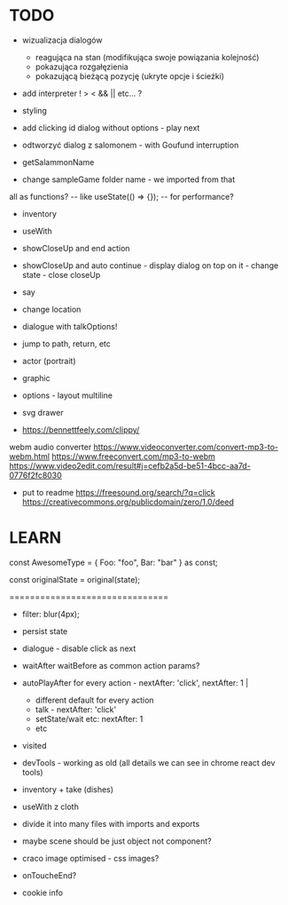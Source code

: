 # TODO

- wizualizacja dialogów
  - reagująca na stan (modifikująca swoje powiązania kolejność)
  - pokazująca rozgałęzienia
  - pokazującą bieżącą pozycję (ukryte opcje i ścieżki)

- add interpreter ! > < && || etc... ?

- styling

- add clicking id dialog without options - play next
- odtworzyć dialog z salomonem - with Goufund interruption
- getSalammonName

- change sampleGame folder name - we imported from that

all as functions? -- like useState(() => {}); -- for performance?

- inventory
- useWith

- showCloseUp and end action
- showCloseUp and auto continue - display dialog on top on it - change state - close closeUp

- say

- change location

- dialogue with talkOptions!
- jump to path, return, etc
- actor (portrait)
- graphic
- options - layout multiline

- svg drawer
- https://bennettfeely.com/clippy/

webm audio converter
https://www.videoconverter.com/convert-mp3-to-webm.html
https://www.freeconvert.com/mp3-to-webm
https://www.video2edit.com/result#j=cefb2a5d-be51-4bcc-aa7d-0776f2fc8030

- put to readme
https://freesound.org/search/?q=click
https://creativecommons.org/publicdomain/zero/1.0/deed


LEARN
===============================

const AwesomeType = {
   Foo: "foo",
   Bar: "bar"
} as const;

const originalState = original(state);

===============================


- filter: blur(4px);

- persist state
- dialogue - disable click as next
- waitAfter waitBefore as common action params?
- autoPlayAfter for every action - nextAfter: 'click', nextAfter: 1 |
   - different default for every action
   - talk - nextAfter: 'click'
   - setState/wait etc: nextAfter: 1
   - etc
- visited
- devTools - working as old (all details we can see in chrome react dev tools)
- inventory + take (dishes)
- useWith z cloth


- divide it into many files with imports and exports
- maybe scene should be just object not component?


- craco image optimised - css images?
- onToucheEnd?
- cookie info
